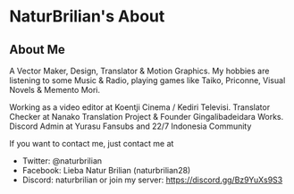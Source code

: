 # NaturBrilian's About
## About Me

A Vector Maker, Design, Translator & Motion Graphics.
My hobbies are listening to some Music & Radio, playing games like Taiko, Priconne, Visual Novels & Memento Mori.

Working as a video editor at Koentji Cinema / Kediri Televisi.
Translator Checker at Nanako Translation Project & Founder Gingalibadeidara Works.
Discord Admin at Yurasu Fansubs and 22/7 Indonesia Community

If you want to contact me, just contact me at

- Twitter: @naturbrilian
- Facebook: Lieba Natur Brilian (naturbrilian28)
- Discord: naturbrilian or join my server: https://discord.gg/Bz9YuXs9S3

<!--
**naturbrilian/naturbrilian** is a ✨ _special_ ✨ repository because its `README.md` (this file) appears on your GitHub profile.

Here are some ideas to get you started:

- 🔭 I’m currently working on ...
- 🌱 I’m currently learning ...
- 👯 I’m looking to collaborate on ...
- 🤔 I’m looking for help with ...
- 💬 Ask me about ...
- 📫 How to reach me: ...
- 😄 Pronouns: ...
- ⚡ Fun fact: ...
-->
